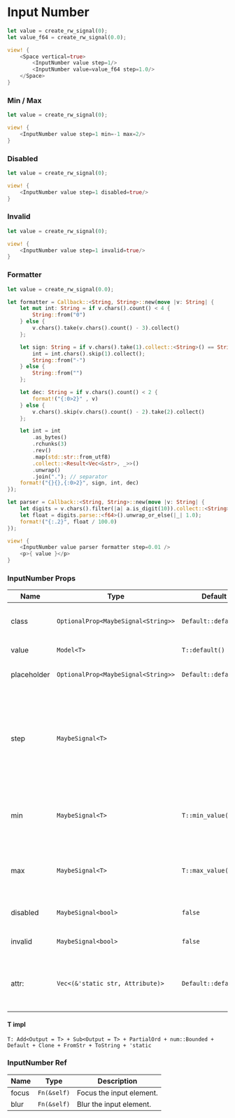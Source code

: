 # Input Number

```rust demo
let value = create_rw_signal(0);
let value_f64 = create_rw_signal(0.0);

view! {
    <Space vertical=true>
        <InputNumber value step=1/>
        <InputNumber value=value_f64 step=1.0/>
    </Space>
}
```

### Min / Max

```rust demo
let value = create_rw_signal(0);

view! {
    <InputNumber value step=1 min=-1 max=2/>
}
```

### Disabled

```rust demo
let value = create_rw_signal(0);

view! {
    <InputNumber value step=1 disabled=true/>
}
```

### Invalid

```rust demo
let value = create_rw_signal(0);

view! {
    <InputNumber value step=1 invalid=true/>
}
```

### Formatter

```rust demo
let value = create_rw_signal(0.0);

let formatter = Callback::<String, String>::new(move |v: String| {
    let mut int: String = if v.chars().count() < 4 { 
        String::from("0") 
    } else {
        v.chars().take(v.chars().count() - 3).collect() 
    };

    let sign: String = if v.chars().take(1).collect::<String>() == String::from("-") { 
        int = int.chars().skip(1).collect();
        String::from("-")
    } else { 
        String::from("") 
    };

    let dec: String = if v.chars().count() < 2 {
        format!("{:0>2}" , v)
    } else {
        v.chars().skip(v.chars().count() - 2).take(2).collect()
    };

    let int = int
        .as_bytes()
        .rchunks(3)
        .rev()
        .map(std::str::from_utf8)
        .collect::<Result<Vec<&str>, _>>()
        .unwrap()
        .join("."); // separator
    format!("{}{},{:0>2}", sign, int, dec)
});

let parser = Callback::<String, String>::new(move |v: String| {
    let digits = v.chars().filter(|a| a.is_digit(10)).collect::<String>();
    let float = digits.parse::<f64>().unwrap_or_else(|_| 1.0);
    format!("{:.2}", float / 100.0)
});

view! {
    <InputNumber value parser formatter step=0.01 />
    <p>{ value }</p>
}
```
### InputNumber Props

| Name | Type | Default | Description |
| --- | --- | --- | --- |
| class | `OptionalProp<MaybeSignal<String>>` | `Default::default()` | Addtional classes for the input element. |
| value | `Model<T>` | `T::default()` | Set the input value. |
| placeholder | `OptionalProp<MaybeSignal<String>>` | `Default::default()` | Placeholder of input number. |
| step | `MaybeSignal<T>` |  | The number which the current value is increased or decreased on key or button press. |
| min | `MaybeSignal<T>` | `T::min_value()` | The minimum number that the input value can take. |
| max | `MaybeSignal<T>` | `T::max_value()` | The maximum number that the input value can take. |
| disabled | `MaybeSignal<bool>` | `false` | Whether the input is disabled. |
| invalid | `MaybeSignal<bool>` | `false` | Whether the input is invalid. |
| attr: | `Vec<(&'static str, Attribute)>` | `Default::default()` | The dom attrs of the input element inside the component. |

#### T impl

`T: Add<Output = T> + Sub<Output = T> + PartialOrd + num::Bounded + Default + Clone + FromStr + ToString + 'static`

### InputNumber Ref

| Name  | Type        | Description              |
| ----- | ----------- | ------------------------ |
| focus | `Fn(&self)` | Focus the input element. |
| blur  | `Fn(&self)` | Blur the input element.  |
